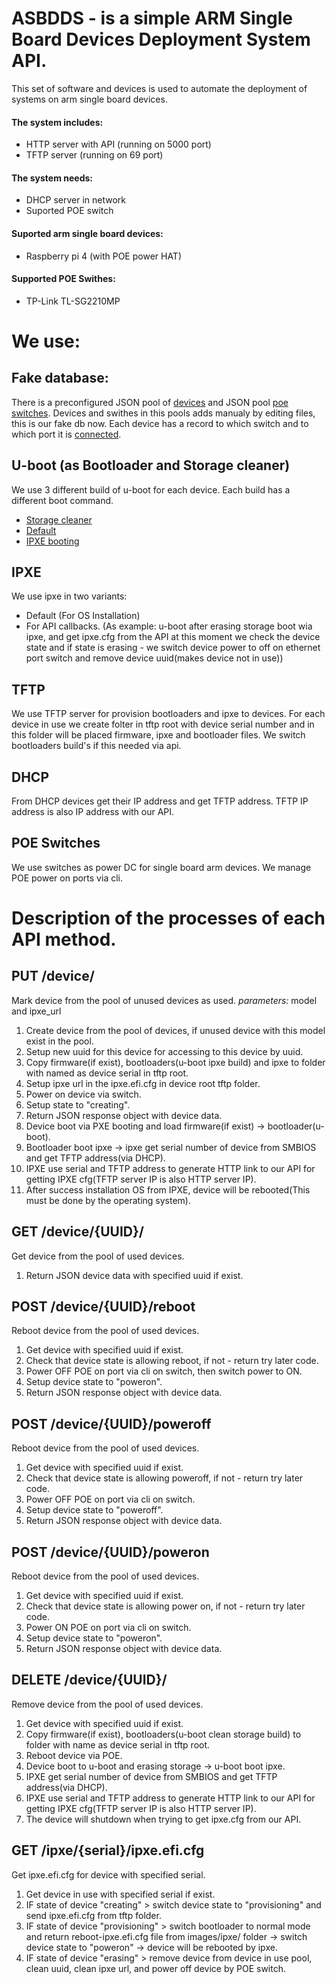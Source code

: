 # ASBDDS - is a simple ARM Single Board Devices Deployment System API.
This set of software and devices is used to automate the deployment of systems on arm single board devices.

#### The system includes: 
* HTTP server with API (running on 5000 port)
* TFTP server (running on 69 port)

#### The system needs:
* DHCP server in network
* Suported POE switch

#### Suported arm single board devices:
* Raspberry pi 4 (with POE power HAT)

#### Supported POE Swithes:
* TP-Link TL-SG2210MP

# We use:

## Fake database:
There is a preconfigured JSON pool of [devices](https://github.com/Insei/ASBDDS/blob/main/jsondb/devices.json) and JSON pool [poe switches](https://github.com/Insei/ASBDDS/blob/main/jsondb/devices.json). Devices and swithes in this pools adds manualy by editing files, this is our fake db now.
Each device has a record to which switch and to which port it is [connected](https://github.com/Insei/ASBDDS/blob/main/jsondb/devices.json#L13).

## U-boot (as Bootloader and Storage cleaner)
We use 3 different build of u-boot for each device. Each build has a different boot command.
* [Storage cleaner](https://github.com/Insei/asbdds-u-boot/blob/asbds/configs/asbds_sdcard_erase_config#L5)
* [Default](https://github.com/Insei/asbdds-u-boot/blob/asbds/configs/asbds_config#L5)
* [IPXE booting](https://github.com/Insei/asbdds-u-boot/blob/asbds/configs/asbds_provisioning_config#L5)

## IPXE
We use ipxe in two variants:
* Default (For OS Installation)
* For API callbacks. (As example: u-boot after erasing storage boot wia ipxe, and get ipxe.cfg from the API at this moment we check the device state and if state is erasing - we switch device power to off on ethernet port switch and remove device uuid(makes device not in use))

## TFTP
We use TFTP server for provision bootloaders and ipxe to devices.
For each device in use we create folter in tftp root with device serial number and in this folder will be placed firmware, ipxe and bootloader files.
We switch bootloaders build's if this needed via api.

## DHCP
From DHCP devices get their IP address and get TFTP address. TFTP IP address is also IP address with our API.

## POE Switches
We use switches as power DC for single board arm devices. We manage POE power on ports via cli.

# Description of the processes of each API method.
## PUT /device/
Mark device from the pool of unused devices as used.
*parameters:* model and ipxe_url

1) Create device from the pool of devices, if unused device with this model exist in the pool.
2) Setup new uuid for this device for accessing to this device by uuid.
3) Copy firmware(if exist), bootloaders(u-boot ipxe build) and ipxe to folder with named as device serial in tftp root.
4) Setup ipxe url in the ipxe.efi.cfg in device root tftp folder.
5) Power on device via switch.
5) Setup state to "creating".
6) Return JSON response object with device data.
7) Device boot via PXE booting and load firmware(if exist) -> bootloader(u-boot).
8) Bootloader boot ipxe -> ipxe get serial number of device from SMBIOS and get TFTP address(via DHCP).
9) IPXE use serial and TFTP address to generate HTTP link to our API for getting IPXE cfg(TFTP server IP is also HTTP server IP).
10) After success installation OS from IPXE, device will be rebooted(This must be done by the operating system).

## GET /device/{UUID}/
Get device from the pool of used devices.

1) Return JSON device data with specified uuid if exist.

## POST /device/{UUID}/reboot
Reboot device from the pool of used devices.

1) Get device with specified uuid if exist.
2) Check that device state is allowing reboot, if not - return try later code.
3) Power OFF POE on port via cli on switch, then switch power to ON.
4) Setup device state to "poweron".
5) Return JSON response object with device data.

## POST /device/{UUID}/poweroff
Reboot device from the pool of used devices.

1) Get device with specified uuid if exist.
2) Check that device state is allowing poweroff, if not - return try later code.
3) Power OFF POE on port via cli on switch.
4) Setup device state to "poweroff".
5) Return JSON response object with device data.

## POST /device/{UUID}/poweron
Reboot device from the pool of used devices.

1) Get device with specified uuid if exist.
2) Check that device state is allowing power on, if not - return try later code.
3) Power ON POE on port via cli on switch.
4) Setup device state to "poweron".
5) Return JSON response object with device data.

## DELETE /device/{UUID}/
Remove device from the pool of used devices.

1) Get device with specified uuid if exist.
2) Copy firmware(if exist), bootloaders(u-boot clean storage build) to folder with name as device serial in tftp root.
3) Reboot device via POE.
4) Device boot to u-boot and erasing storage -> u-boot boot ipxe.
5) IPXE get serial number of device from SMBIOS and get TFTP address(via DHCP).
9) IPXE use serial and TFTP address to generate HTTP link to our API for getting IPXE cfg(TFTP server IP is also HTTP server IP).
5) The device will shutdown when trying to get ipxe.cfg from our API.

## GET /ipxe/{serial}/ipxe.efi.cfg
Get ipxe.efi.cfg for device with specified serial.

1) Get device in use with specified serial if exist.
2) IF state of device "creating" > switch device state to "provisioning" and send ipxe.efi.cfg from tftp folder.
3) IF state of device "provisioning" > switch bootloader to normal mode and return reboot-ipxe.efi.cfg file from images/ipxe/ folder -> switch device state to "poweron" -> device will be rebooted by ipxe.
3) IF state of device "erasing" > remove device from device in use pool, clean uuid, clean ipxe url, and power off device by POE switch.
